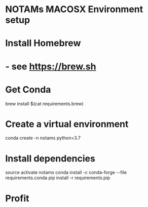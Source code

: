 NOTAMs MACOSX Environment setup
===============================
# Install Homebrew
#  - see https://brew.sh

# Get Conda
brew install $(cat requirements.brew)

# Create a virtual environment
conda create -n notams python=3.7

# Install dependencies
source activate notams
conda install -c conda-forge --file requirements.conda
pip install -r requirements.pip

# Profit
